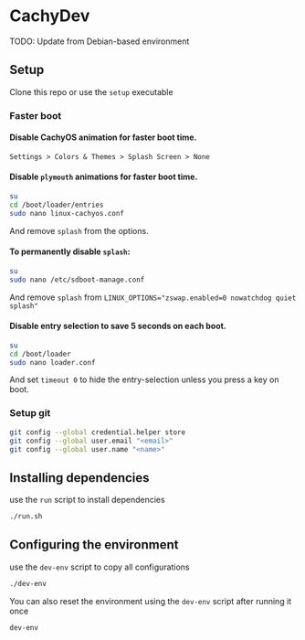 # CachyDev

TODO: Update from Debian-based environment

## Setup
Clone this repo or use the `setup` executable

### Faster boot

#### Disable CachyOS animation for faster boot time.
`Settings > Colors & Themes > Splash Screen > None`

#### Disable `plymouth` animations for faster boot time.
```bash
su
cd /boot/loader/entries
sudo nano linux-cachyos.conf
```
And remove `splash` from the options.


#### To permanently disable `splash`:
```bash
su
sudo nano /etc/sdboot-manage.conf
```
And remove `splash` from `LINUX_OPTIONS="zswap.enabled=0 nowatchdog quiet splash"`


#### Disable entry selection to save 5 seconds on each boot.
```bash
su
cd /boot/loader
sudo nano loader.conf
```
And set `timeout 0` to hide the entry-selection unless you press a key on boot.

### Setup git
```bash 
git config --global credential.helper store
git config --global user.email "<email>"
git config --global user.name "<name>"
```

## Installing dependencies
use the ```run``` script to install dependencies
```bash
./run.sh
```

## Configuring the environment
use the ```dev-env``` script to copy all configurations
```bash
./dev-env
```

You can also reset the environment using the ```dev-env``` script after running it once
```bash
dev-env
```
